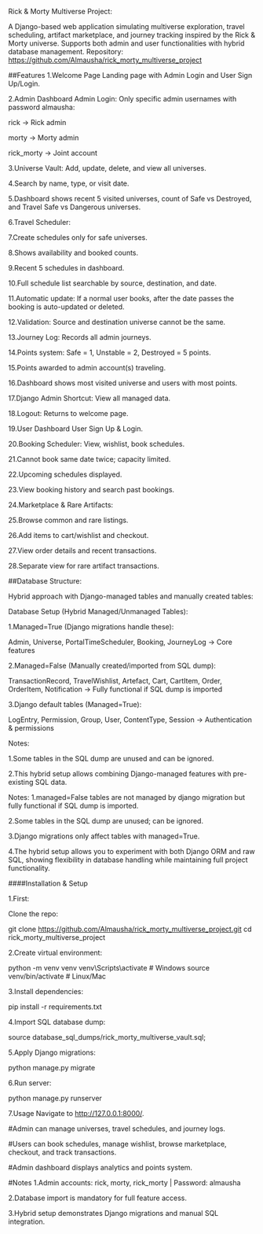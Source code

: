 Rick & Morty Multiverse Project:

A Django-based web application simulating multiverse exploration, travel scheduling, artifact marketplace, and journey tracking inspired by the Rick & Morty universe. Supports both admin and user functionalities with hybrid database management.
Repository: https://github.com/Almausha/rick_morty_multiverse_project

##Features
1.Welcome Page
Landing page with Admin Login and User Sign Up/Login.


2.Admin Dashboard
Admin Login: Only specific admin usernames with password almausha:


rick → Rick admin


morty → Morty admin


rick_morty → Joint account


3.Universe Vault: Add, update, delete, and view all universes.


4.Search by name, type, or visit date.


5.Dashboard shows recent 5 visited universes, count of Safe vs Destroyed, and Travel Safe vs Dangerous universes.


6.Travel Scheduler:


7.Create schedules only for safe universes.


8.Shows availability and booked counts.


9.Recent 5 schedules in dashboard.


10.Full schedule list searchable by source, destination, and date.


11.Automatic update: If a normal user books, after the date passes the booking is auto-updated or deleted.


12.Validation: Source and destination universe cannot be the same.


13.Journey Log: Records all admin journeys.


14.Points system: Safe = 1, Unstable = 2, Destroyed = 5 points.


15.Points awarded to admin account(s) traveling.


16.Dashboard shows most visited universe and users with most points.


17.Django Admin Shortcut: View all managed data.


18.Logout: Returns to welcome page.


19.User Dashboard
User Sign Up & Login.


20.Booking Scheduler: View, wishlist, book schedules.


21.Cannot book same date twice; capacity limited.


22.Upcoming schedules displayed.


23.View booking history and search past bookings.


24.Marketplace & Rare Artifacts:


25.Browse common and rare listings.


26.Add items to cart/wishlist and checkout.


27.View order details and recent transactions.


28.Separate view for rare artifact transactions.



##Database Structure:

Hybrid approach with Django-managed tables and manually created tables:

Database Setup (Hybrid Managed/Unmanaged Tables):

1.Managed=True (Django migrations handle these):

Admin, Universe, PortalTimeScheduler, Booking, JourneyLog → Core features

2.Managed=False (Manually created/imported from SQL dump):

TransactionRecord, TravelWishlist, Artefact, Cart, CartItem, Order, OrderItem, Notification → Fully functional if SQL dump is imported

3.Django default tables (Managed=True):

LogEntry, Permission, Group, User, ContentType, Session → Authentication & permissions

Notes:

1.Some tables in the SQL dump are unused and can be ignored.

2.This hybrid setup allows combining Django-managed features with pre-existing SQL data.

Notes:
1.managed=False tables are not managed by django migration but fully functional if SQL dump is imported.


2.Some tables in the SQL dump are unused; can be ignored.


3.Django migrations only affect tables with managed=True.

4.The hybrid setup allows you to experiment with both Django ORM and raw SQL, showing flexibility in database handling while maintaining full project functionality.



####Installation & Setup

1.First:

Clone the repo:

 git clone https://github.com/Almausha/rick_morty_multiverse_project.git
cd rick_morty_multiverse_project

2.Create virtual environment:

 python -m venv venv
venv\Scripts\activate  # Windows
source venv/bin/activate  # Linux/Mac

3.Install dependencies:

 pip install -r requirements.txt

 
4.Import SQL database dump:

 source database_sql_dumps/rick_morty_multiverse_vault.sql;

5.Apply Django migrations:

 python manage.py migrate

6.Run server:

 python manage.py runserver


7.Usage
Navigate to http://127.0.0.1:8000/.


#Admin can manage universes, travel schedules, and journey logs.


#Users can book schedules, manage wishlist, browse marketplace, checkout, and track transactions.


#Admin dashboard displays analytics and points system.



#Notes
1.Admin accounts: rick, morty, rick_morty | Password: almausha


2.Database import is mandatory for full feature access.


3.Hybrid setup demonstrates Django migrations and manual SQL integration.



